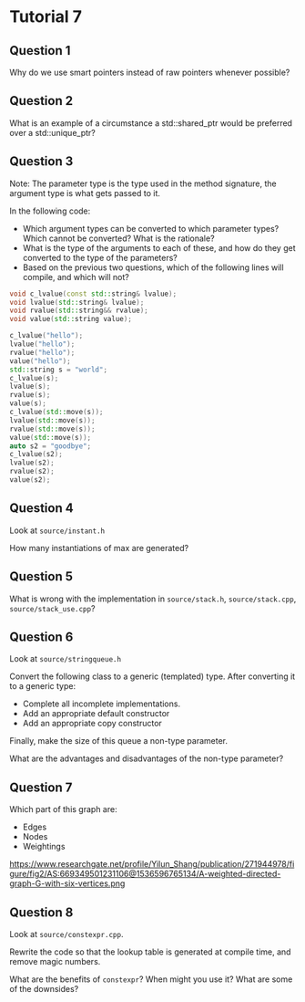 # Tutorial 7

## Question 1

Why do we use smart pointers instead of raw pointers whenever possible?

## Question 2

What is an example of a circumstance a std::shared_ptr<T> would be preferred over a std::unique_ptr<T>?

## Question 3

Note: The parameter type is the type used in the method signature, the argument type is what gets passed to it.

In the following code:
* Which argument types can be converted to which parameter types? Which cannot be converted? What is the rationale?
* What is the type of the arguments to each of these, and how do they get converted to the type of the parameters?
* Based on the previous two questions, which of the following lines will compile, and which will not?

```cpp
void c_lvalue(const std::string& lvalue);
void lvalue(std::string& lvalue);
void rvalue(std::string&& rvalue);
void value(std::string value);

c_lvalue("hello");
lvalue("hello");
rvalue("hello");
value("hello");
std::string s = "world";
c_lvalue(s);
lvalue(s);
rvalue(s);
value(s);
c_lvalue(std::move(s));
lvalue(std::move(s));
rvalue(std::move(s));
value(std::move(s));
auto s2 = "goodbye";
c_lvalue(s2);
lvalue(s2);
rvalue(s2);
value(s2);
```

## Question 4

Look at `source/instant.h`

How many instantiations of max are generated?

## Question 5

What is wrong with the implementation in `source/stack.h`, `source/stack.cpp`, `source/stack_use.cpp`?

## Question 6

Look at `source/stringqueue.h`

Convert the following class to a generic (templated) type. After converting it to a generic type:
 * Complete all incomplete implementations.
 * Add an appropriate default constructor
 * Add an appropriate copy constructor

Finally, make the size of this queue a non-type parameter.

What are the advantages and disadvantages of the non-type parameter?

## Question 7

Which part of this graph are:
 * Edges
 * Nodes
 * Weightings

https://www.researchgate.net/profile/Yilun_Shang/publication/271944978/figure/fig2/AS:669349501231106@1536596765134/A-weighted-directed-graph-G-with-six-vertices.png

## Question 8

Look at `source/constexpr.cpp`.

Rewrite the code so that the lookup table is generated at compile time, and remove magic numbers.

What are the benefits of `constexpr`? When might you use it? What are some of the downsides?

